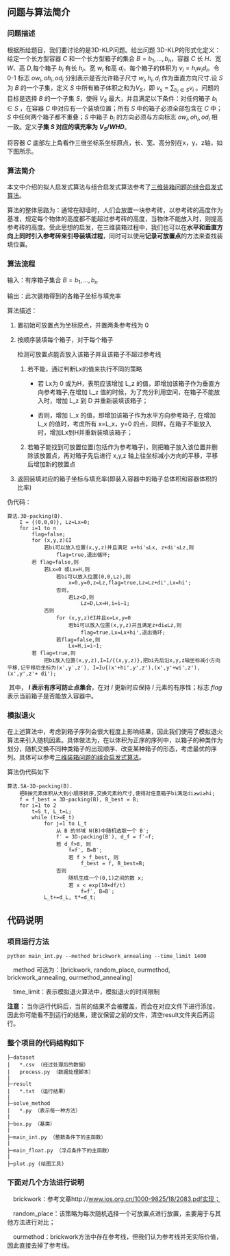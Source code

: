 ## 问题与算法简介

### 问题描述

根据所给题目，我们要讨论的是3D-KLP问题。给出问题 3D-KLP的形式化定义：给定一个长方型容器 $C$ 和一个长方型箱子的集合 $B = {b_1,...,b_n}$，容器 $C$ 长 $H$、宽 $W$、高 $D$,每个箱子 $b_i$ 有长 $h_i$、宽 $w_i$ 和高 $d_i$，每个箱子的体积为 $v_i = h_iw_id_i$。令 0-1 标志 $ow_i,oh_i,od_i$ 分别表示是否允许箱子尺寸 $w_i,h_i,d_i$ 作为垂直方向尺寸.设 $S$ 为 $B$ 的一个子集，定义 $S$ 中所有箱子体积之和为$V_S$，即 $v_s = \sum_{b_i∈S}{v_i}$ 。问题的目标是选择 $B$ 的一个子集 $S$，使得 $V_S$ 最大，并且满足以下条件：对任何箱子 $b_i∈S$ ，在容器 $C$ 中对应有一个装填位置；所有 $S$ 中的箱子必须全部包含在 $C$ 中；$S$ 中任何两个箱子都不重叠；$S$ 中箱子 $b_i$ 的方向必须与方向标志 $ow_i,oh_i,od_i$ 相一致。定义**子集 $S$ 对应的填充率为 $V_S/WHD$**。

将容器 $C$ 底部左上角看作三维坐标系坐标原点，长、宽、高分别在x，y，z轴，如下图所示。

### 算法简介

本文中介绍的拟人启发式算法与组合启发式算法参考了[三维装箱问题的组合启发式算法](http://www.jos.org.cn/1000-9825/18/2083.pdf)。

算法的整体思路为：通常在砌墙时，人们会放置一块参考砖，以参考砖的高度作为基准，规定每个物体的高度都不能超过参考砖的高度，当物体不能放入时，则提高参考砖的高度。受此思想的启发，在三维装箱过程中，我们也可以在**水平和垂直方向上同时引入参考砖来引导装填过程**，同时可以使用**记录可放置点**的方法来查找装填位置。

### 算法流程

输入：有序箱子集合 $B = {b_1,...,b_n}$

输出：此次装箱得到的各箱子坐标与填充率

算法描述： 

1. 置初始可放置点为坐标原点，并置两条参考线为 0

2. 按顺序装填每个箱子，对于每个箱子

   检测可放置点能否放入该箱子并且该箱子不超过参考线

   1. 若不能，通过判断Lx的值来执行不同的策略

      - 若 Lx为 0 或为H，表明应该增加 L_z 的值，即增加该箱子作为垂直方向参考箱子,在增加 L_z 值的时候，为了充分利用空间，在箱子不能放入时，增加 L_z 到 D 并重新装填该箱子；

      - 否则，增加 L_x 的值，即增加该箱子作为水平方向参考箱子, 在增加 L_x 的值时，考虑所有 x=L_x，y=0 的点，同样，在箱子不能放入时，增加Lx到H并重新装填该箱子；

   2. 若箱子能找到可放置位置(包括作为参考箱子)，则把箱子放入该位置并删除该放置点，再对箱子先后进行 x,y,z 轴上往坐标减小方向的平移，平移后增加新的放置点

3. 返回装填对应的箱子坐标与填充率(即装入容器中的箱子总体积和容器体积的比率)

伪代码：   

```
算法.3D-packing(B). 
    I = {(0,0,0)}, Lz=Lx=0; 
    for i=1 to n
    	flag=false; 
    	for (x,y,z)∈I
    		若bi可以放入位置(x,y,z)并且满足 x+hi'≤Lx, z+di'≤Lz,则
    			flag=true,退出循环; 
    	若 flag=false,则
    		若Lx=0 或Lx=H,则
    			若bi可以放入位置(0,0,Lz),则
    				x=0,y=0,z=Lz,flag=true,Lz=Lz+di',Lx=hi'; 
    			否则,
    				若Lz<D,则
   		 				Lz=D,Lx=H,i=i−1; 
    		否则
    			for (x,y,z)∈I并且x=Lx,y=0 
    				若bi可以放入位置(x,y,z)并且满足z+di≤Lz,则
    					flag=true,Lx=Lx+hi',退出循环; 
    			若flag=false,则
   					Lx=H,i=i−1; 
    	若 flag=true,则
    		把bi放入位置(x,y,z),I=I/{(x,y,z)},把bi先后沿x,y,z轴坐标减小方向平移,记平移后坐标为(x′,y′,z′), I=I∪{(x'+hi',y',z'),(x',y'+wi',z'),(x',y',z'+ di'); 
```

​	其中， **$I$ 表示有序可防止点集合**，在对 $I$ 更新时应保持 $I$ 元素的有序性；标志 $flag$ 表示当前箱子是否能放入容器中。

### 模拟退火

在上述算法中，考虑到箱子序列会很大程度上影响结果，因此我们使用了模拟退火算法来引入随机因素。具体做法为，在以体积为正序的序列中，以箱子的种类作为划分，随机交换不同种类箱子的出现顺序、改变某种箱子的形态，考虑最优的序列。具体可以参考[三维装箱问题的组合启发式算法](http://www.jos.org.cn/1000-9825/18/2083.pdf)。

算法伪代码如下
```
算法.SA-3D-packing(B). 
    把B按元素体积从大到小顺序排序,交换元素的尺寸,使得对任意箱子bi满足di≥wi≥hi; 
    f = f_best = 3D-packing(B), B_best = B; 
    for i=1 to 2 
        t=S_t, L_t=L; 
        while (t>=E_t) 
        	for j=1 to L_t
        		从 B 的邻域 N(B)中随机选取一个 B′; 
        		f′ = 3D-packing(B′), d_f = f′−f; 
            	若 d_f>0, 则
        			f=f′, B=B′;
        			若 f > f_best, 则
       		 			f_best = f, B_best=B; 
        		否则
        			随机生成一个(0,1)之间的数 x; 
        			若 x < exp(10×df/t) 
        				f=f′, B=B′;
        	L_t+=d_L, t*=d_t;
```

## 代码说明

### 项目运行方法

```
python main_int.py --method brickwork_annealing --time_limit 1400
```

&emsp;method 可选为：[brickwork, random_place, ourmethod, brickwork_annealing, ourmethod_annealing]

&emsp;time_limit：表示模拟退火算法中，模拟退火的时间限制

**注意：** 当你运行代码后，当前的结果不会被覆盖，而会在对应文件下进行添加，因此你可能看不到运行的结果，建议保留之前的文件，清空result文件夹后再运行。

### 整个项目的代码结构如下

```
├─dataset
|   *.csv （经过处理后的数据）
|   process.py （数据处理脚本）
|
├─result
|   *.txt （运行结果）
|
├─solve_method
|   *.py （表示每一种方法）
|
├─box.py （基类）
|
├─main_int.py （整数条件下的主函数）
|
├─main_float.py （浮点条件下的主函数）
|
├─plot.py (绘图工具)
```

### 下面对几个方法进行说明

&emsp;brickwork：参考文章http://www.jos.org.cn/1000-9825/18/2083.pdf实现；

&emsp;random_place：该策略为每次随机选择一个可放置点进行放置，主要用于与其他方法进行对比；

&emsp;ourmethod：brickwork方法中存在参考线，但我们认为参考线并无实际价值，因此直接去掉了参考线。
